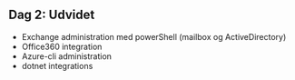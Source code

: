 ## Dag 2:  Udvidet

- Exchange administration med powerShell (mailbox og ActiveDirectory)
- Office360 integration 
- Azure-cli administration
- dotnet integrations
